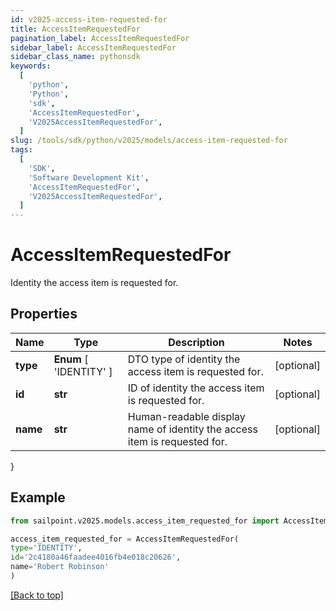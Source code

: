 ```yaml
---
id: v2025-access-item-requested-for
title: AccessItemRequestedFor
pagination_label: AccessItemRequestedFor
sidebar_label: AccessItemRequestedFor
sidebar_class_name: pythonsdk
keywords:
  [
    'python',
    'Python',
    'sdk',
    'AccessItemRequestedFor',
    'V2025AccessItemRequestedFor',
  ]
slug: /tools/sdk/python/v2025/models/access-item-requested-for
tags:
  [
    'SDK',
    'Software Development Kit',
    'AccessItemRequestedFor',
    'V2025AccessItemRequestedFor',
  ]
---
```


# AccessItemRequestedFor

Identity the access item is requested for.

## Properties

| Name | Type | Description | Notes |
| --- | --- | --- | --- |
| **type** | **Enum** [ 'IDENTITY' ] | DTO type of identity the access item is requested for. | [optional] |
| **id** | **str** | ID of identity the access item is requested for. | [optional] |
| **name** | **str** | Human-readable display name of identity the access item is requested for. | [optional] |

}

## Example

```python
from sailpoint.v2025.models.access_item_requested_for import AccessItemRequestedFor

access_item_requested_for = AccessItemRequestedFor(
type='IDENTITY',
id='2c4180a46faadee4016fb4e018c20626',
name='Robert Robinson'
)

```

[[Back to top]](#)
